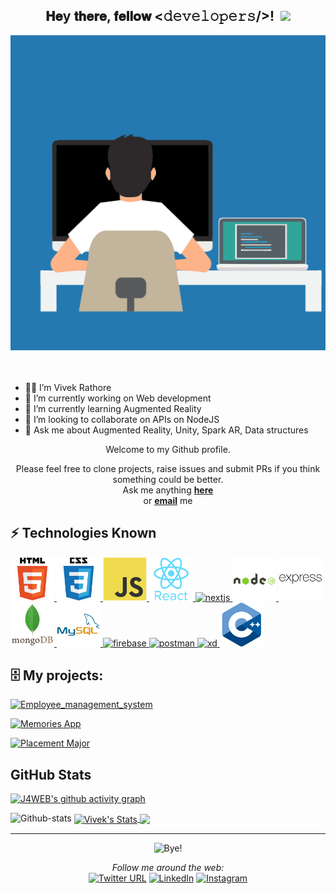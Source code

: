 <div align="center">
<h2> 𝐇𝐞y 𝐭𝐡𝐞𝐫𝐞, 𝐟𝐞𝐥𝐥𝐨𝐰 <𝚍𝚎𝚟𝚎𝚕𝚘𝚙𝚎𝚛𝚜/>! &nbsp<img src="https://c.tenor.com/Wx9IEmZZXSoAAAAi/hi.gif" width="30px"></h2>
</div>

<div align="center" width="50">

<img src="https://github.com/J4Web/j4web/blob/main/wel.gif" alt="Welcome!" width="600"/>

</div>

<br>
<br>

- 👩‍💼 I’m Vivek Rathore
- 🔭 I’m currently working on Web development
- 🌱 I’m currently learning Augmented Reality
- 👯 I’m looking to collaborate on APIs on NodeJS
- 💬 Ask me about Augmented Reality, Unity, Spark AR, Data structures


<div align="center">

Welcome to my Github profile. <br>
  

  
Please feel free to clone projects, raise issues and submit PRs if you think something could be better. <br>
Ask me anything <a href="https://gist.github.com/Vivekrathore1801/58006517e10f704117011e21b11650e1"><b>here</b></a><br>
or <a href="mailto:vivekrathore1801@gmail.com"><b>email</b></a> me

</div>

## ⚡ Technologies Known

<p align="left"> 
<a href="https://www.w3.org/html/" target="_blank" rel="noreferrer"> <img src="https://raw.githubusercontent.com/devicons/devicon/master/icons/html5/html5-original-wordmark.svg" alt="html5" width="70" height="70"/> </a>
<a href="https://www.w3schools.com/css/" target="_blank" rel="noreferrer"> <img src="https://raw.githubusercontent.com/devicons/devicon/master/icons/css3/css3-original-wordmark.svg" alt="css3" width="70" height="70"/> </a>
<a href="https://developer.mozilla.org/en-US/docs/Web/JavaScript" target="_blank" rel="noreferrer"> <img src="https://raw.githubusercontent.com/devicons/devicon/master/icons/javascript/javascript-original.svg" alt="javascript" width="70" height="70"/> </a> 
<a href="https://reactjs.org/" target="_blank" rel="noreferrer"> <img src="https://raw.githubusercontent.com/devicons/devicon/master/icons/react/react-original-wordmark.svg" alt="react" width="70" height="70"/> </a>  
  <a href="https://nextjs.org/" target="_blank" rel="noreferrer"> <img src="https://cdn.worldvectorlogo.com/logos/nextjs-2.svg" alt="nextjs" width="70" height="70"/> </a> 
<a href="https://nodejs.org" target="_blank" rel="noreferrer"> <img src="https://raw.githubusercontent.com/devicons/devicon/master/icons/nodejs/nodejs-original-wordmark.svg" alt="nodejs" width="70" height="70"/> </a>
<a href="https://expressjs.com" target="_blank" rel="noreferrer"> <img src="https://raw.githubusercontent.com/devicons/devicon/master/icons/express/express-original-wordmark.svg" alt="express" width="70" height="70"/> </a>
<a href="https://www.mongodb.com/" target="_blank" rel="noreferrer"> <img src="https://raw.githubusercontent.com/devicons/devicon/master/icons/mongodb/mongodb-original-wordmark.svg" alt="mongodb" width="70" height="70"/> </a>
 <a href="https://www.mysql.com/" target="_blank" rel="noreferrer"> <img src="https://raw.githubusercontent.com/devicons/devicon/master/icons/mysql/mysql-original-wordmark.svg" alt="mysql" width="70" height="70"/> </a>
 <a href="https://firebase.google.com/" target="_blank" rel="noreferrer"> <img src="https://www.vectorlogo.zone/logos/firebase/firebase-icon.svg" alt="firebase" width="70" height="70"/> </a> 
   <a href="https://postman.com" target="_blank" rel="noreferrer"> <img src="https://www.vectorlogo.zone/logos/getpostman/getpostman-icon.svg" alt="postman" width="70" height="70"/> </a>
  <a href="https://www.adobe.com/products/xd.html" target="_blank" rel="noreferrer"> <img src="https://cdn.worldvectorlogo.com/logos/adobe-xd.svg" alt="xd" width="70" height="70"/> </a> 
   <a href="https://www.w3schools.com/cpp/" target="_blank" rel="noreferrer"> <img src="https://raw.githubusercontent.com/devicons/devicon/master/icons/cplusplus/cplusplus-original.svg" alt="cplusplus" width="70" height="70"/> </a>


 </p>

## 🗄 My projects:


[![Employee_management_system](https://github-readme-stats.vercel.app/api/pin/?username=vivekrathore1801&repo=employee&show_owner=true&theme=dark)](https://github.com/Vivekrathore1801/employee)

[![Memories App](https://github-readme-stats.vercel.app/api/pin/?username=vivekrathore1801&repo=MemoriesApp&show_owner=true&theme=dark)](https://github.com/Vivekrathore1801/MemoriesApp)

[![Placement Major](https://github-readme-stats.vercel.app/api/pin/?username=vivekrathore1801&repo=placement_major&show_owner=true&theme=dark)
](https://github.com/Vivekrathore1801/placement_major)


## GitHub Stats
[
![J4WEB's github activity graph](https://activity-graph.herokuapp.com/graph?username=vivekrathore1801&theme=react-dark)](https://activity-graph.herokuapp.com/graph?username=vivekrathore1801&theme=react-dark)

<img alt="Github-stats" src="https://github-readme-streak-stats.herokuapp.com/?user=vivekrathore1801&theme=chartreuse-dark"/>

<a href="https://github.com/vivekrathore1801">
<img align="center" src="https://github-readme-stats.vercel.app/api?username=vivekrathore1801&&show_icons=true&title_color=ffc857&icon_color=8ac926&text_color=daf7dc&bg_color=151515" alt="Vivek's Stats">
  </a>


<a href="https://github.com/vivekrathore1801">
  <img align="center" src="https://github-readme-stats.vercel.app/api/top-langs/?username=vivekrathore1801&title_color=ffffff&text_color=c9cacc&icon_color=2bbc8a&bg_color=1d1f21" />
</a>

---
<div align="center">
  
<img src="https://media.tenor.com/images/03726cf974172491d5a348d0ac25125b/tenor.gif" alt="Bye!" width="300"/>

<i>Follow me around the web:</i><br>
[![Twitter URL](https://img.shields.io/twitter/url/http/twitter.com/RathoreVivek7.svg?style=social&label=Follow%20%40vivek)](https://twitter.com/Rathorevivek7)
<a href="https://www.linkedin.com/in/vivek-kumar-1801/" target="_blank"><img src="https://img.shields.io/badge/LinkedIn-%230077B5.svg?&style=flat-square&logo=linkedin&logoColor=white" alt="LinkedIn"></a>
<a href="https://www.instagram.com/you_call_me_vivek" target="_blank"><img src="https://img.shields.io/badge/Instagram-%23E4405F.svg?&style=flat-square&logo=instagram&logoColor=white" alt="Instagram"></a>

</div>
